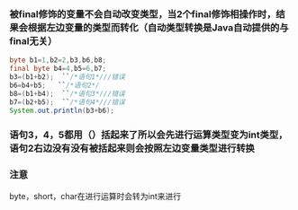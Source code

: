 ### 被final修饰的变量不会自动改变类型，当2个final修饰相操作时，结果会根据左边变量的类型而转化（自动类型转换是Java自动提供的与final无关）

```java
byte b1=1,b2=2,b3,b6,b8;
final byte b4=4,b5=6,b7;
b3=(b1+b2);  ``/*语句1*///错误
b6=b4+b5;   ``/*语句2*/
b8=(b1+b4);  ``/*语句3*///错误
b7=(b2+b5);  ``/*语句4*///错误
System.out.println(b3+b6);
```

### 语句3，4，5都用（）括起来了所以会先进行运算类型变为int类型，语句2右边没有没有被括起来则会按照左边变量类型进行转换

### 注意

byte，short，char在进行运算时会转为int来进行